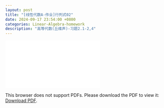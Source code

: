 ```yaml
---
layout: post
title: "[线性代数A-作业]行列式02"
date: 2024-09-17 23:54:00 +0800
categories: Linear-Algebra-homework
description: "高等代数(丘维声)-习题2.1-2,4"
---
```

<!-- ![](../assets/pdfs/la-01.pdf) -->
<!-- For ios users:[Download](https://github.com/PhotonYan/PhotonYan.github.io/blob/gh-pages/pdfs/la-01.pdf) 

<object data="{{ site.url }}{{ site.baseurl }}/assets/pdfs/la-01.pdf" type="application/pdf"></object> -->

<object data="{{ site.url }}/assets/pdfs/la-homework3.pdf" type="application/pdf" width="700px" height="700px">
    <embed src="{{ site.url }}/assets/pdfs/la-homework3.pdf">
        <p>This browser does not support PDFs. Please download the PDF to view it: <a href="{{ site.url }}/assets/pdfs/la-homework3.pdf">Download PDF</a>.</p>
    </embed>
</object>
